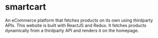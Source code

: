 # smartcart
An eCommerce platform that fetches products on its own using thirdparty APIs. This website is built with ReactJS and Redux. It fetches products dynamically from a thirdparty API and renders it on the homepage. 
